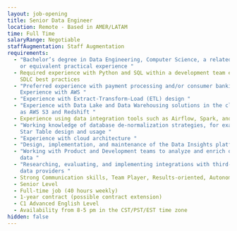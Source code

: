 ```yaml
---
layout: job-opening
title: Senior Data Engineer
location: Remote - Based in AMER/LATAM
time: Full Time
salaryRange: Negotiable
staffAugmentation: Staff Augmentation
requirements:
  - "Bachelor’s degree in Data Engineering, Computer Science, a related field,
    or equivalent practical experience "
  - Required experience with Python and SQL within a development team employing
    SDLC best practices
  - "Preferred experience with payment processing and/or consumer banking,
    Experience with AWS "
  - "Experience with Extract-Transform-Load (ETL) design "
  - "Experience with Data Lake and Data Warehousing solutions in the cloud, such
    as AWS S3 and Redshift "
  - Experience using data integration tools such as Airflow, Spark, and Kafka
  - "Working knowledge of database de-normalization strategies, for example,
    Star Table design and usage "
  - "Experience with cloud architecture "
  - "Design, implementation, and maintenance of the Data Insights platform "
  - "Working with Product and Development teams to analyze and enrich our users’
    data "
  - "Researching, evaluating, and implementing integrations with third-party
    data providers "
  - Strong Communication skills, Team Player, Results-oriented, Autonomy
  - Senior Level
  - Full-time job (40 hours weekly)
  - 1-year contract (possible contract extension)
  - C1 Advanced English Level
  - Availability from 8-5 pm in the CST/PST/EST time zone
hidden: false
---
```

